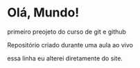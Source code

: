 # Olá, Mundo!
 primeiro preojeto do curso de git e github


Repositório criado durante uma aula ao vivo

essa linha eu alterei diretamente do site.

